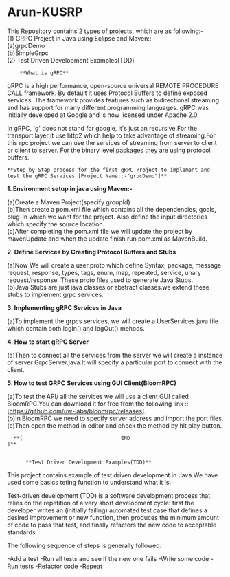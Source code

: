 # Arun-KUSRP
This Repository contains 2 types of projects, which are as following:-  
(1) GRPC Project in Java using Eclipse and Maven::  
                    (a)grpcDemo  
                    (b)SimpleGrpc  
(2) Test Driven Development Examples(TDD)  
  
    
      
        **What is gRPC**  
gRPC is a high performance, open-source universal REMOTE PROCEDURE CALL framework. By default it uses Protocol Buffers to define exposed services.
The framework provides features such as bidirectional streaming and has support for many different programming languages.
gRPC was initially developed at Google and is now licensed under Apache 2.0.  
  
  In gRPC, 'g' does not stand for google, it's just an recursive.For the transport layer it use http2 which help to take advantage of streaming.For this rpc project we can use the services of streaming from server to client or client to server.
  For the binary level packages they are using protocol buffers.  
    
      
    **Step by Step process for the first gRPC Project to implement and test the gRPC Services [Project Name::-"grpcDemo"]**  
          
**1. Environment setup in java using Maven:-**  
  
   (a)Create a Maven Project(specify groupId)  
   (b)Then create a pom.xml file which contains all the dependencies, goals, plug-In which we want for the project. Also define the input directories which specify the source location.  
   (c)After completing the pom.xml file we will update the project by mavenUpdate and when the update finish run pom.xml as MavenBuild.  
     
**2. Define Services by Creating Protocol Buffers and Stubs**  
  
  (a)Now We will create a user.proto which define Syntax, package, message request, response, types, tags, enum, map, repeated, service, unary request/response. These proto files used to generate Java Stubs.  
  (b)Java Stubs are just java classes or abstract classes.we extend these stubs to implement grpc services.  
    
**3. Implementing gRPC Services in Java**  
  
  (a)To implement the grpcs services, we will create a UserServices.java file which contain both logIn() and logOut() mehods.  
    
**4. How to start gRPC Server**  
  
  (a)Then to connect all the services from the server we will create a instance of server GrpcServer.java.It will specify a particular port to connect with the client.  
    
**5. How to test GRPC Services using GUI Client(BloomRPC)**  
  
  (a)To test the API/ all the services we will use a client GUI called BloomRPC.You can download it for free from the following link :: [https://github.com/uw-labs/bloomrpc/releases].  
  (b)In BloomRPC we need to specify server address and import the port files.  
  (c)Then open the method in editor and check the method by hit play button.  
    
      **[                                END                            ]**  
        
          
          **Test Driven Development Examples(TDD)**  
              
This project contains example of test driven development in Java.We have used some basics teting function to understand what it is.  
  
  
Test-driven development (TDD) is a software development process that relies on the repetition of a very short development cycle: first the developer writes an (initially failing) automated test case that defines a desired improvement or new function, then produces the minimum amount of code to pass that test, and finally refactors the new code to acceptable standards.

The following sequence of steps is generally followed:

-Add a test
-Run all tests and see if the new one fails
-Write some code
-Run tests
-Refactor code
-Repeat
